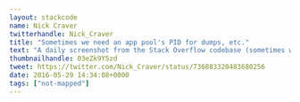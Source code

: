 ```yaml
---
layout: stackcode
name: Nick Craver
twitterhandle: Nick_Craver
title: "Sometimes we need an app pool's PID for dumps, etc."
text: "A daily screenshot from the Stack Overflow codebase (sometimes we need an app pool's PID for dumps, etc). "
thumbnailhandle: 03eZk9Y5zd
tweet: https://twitter.com/Nick_Craver/status/736883320483680256
date: 2016-05-29 14:34:08+0000
tags: ["not-mapped"]
---
```

